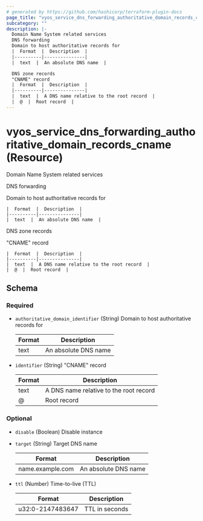 ```yaml
---
# generated by https://github.com/hashicorp/terraform-plugin-docs
page_title: "vyos_service_dns_forwarding_authoritative_domain_records_cname Resource - vyos"
subcategory: ""
description: |-
  Domain Name System related services
  DNS forwarding
  Domain to host authoritative records for
  |  Format  |  Description  |
  |----------|---------------|
  |  text  |  An absolute DNS name  |

  DNS zone records
  "CNAME" record
  |  Format  |  Description  |
  |----------|---------------|
  |  text  |  A DNS name relative to the root record  |
  |  @  |  Root record  |
---
```


# vyos_service_dns_forwarding_authoritative_domain_records_cname (Resource)

Domain Name System related services

DNS forwarding

Domain to host authoritative records for

    |  Format  |  Description  |
    |----------|---------------|
    |  text  |  An absolute DNS name  |

DNS zone records

"CNAME" record

    |  Format  |  Description  |
    |----------|---------------|
    |  text  |  A DNS name relative to the root record  |
    |  @  |  Root record  |



<!-- schema generated by tfplugindocs -->
## Schema

### Required

- `authoritative_domain_identifier` (String) Domain to host authoritative records for

    |  Format  |  Description  |
    |----------|---------------|
    |  text  |  An absolute DNS name  |
- `identifier` (String) "CNAME" record

    |  Format  |  Description  |
    |----------|---------------|
    |  text  |  A DNS name relative to the root record  |
    |  @  |  Root record  |

### Optional

- `disable` (Boolean) Disable instance
- `target` (String) Target DNS name

    |  Format  |  Description  |
    |----------|---------------|
    |  name.example.com  |  An absolute DNS name  |
- `ttl` (Number) Time-to-live (TTL)

    |  Format  |  Description  |
    |----------|---------------|
    |  u32:0-2147483647  |  TTL in seconds  |
